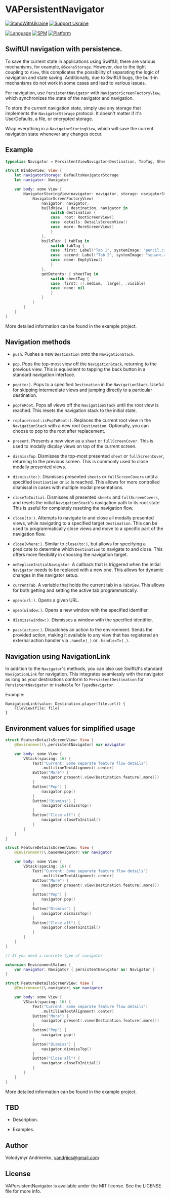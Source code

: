 # VAPersistentNavigator


[![StandWithUkraine](https://raw.githubusercontent.com/vshymanskyy/StandWithUkraine/main/badges/StandWithUkraine.svg)](https://github.com/vshymanskyy/StandWithUkraine/blob/main/docs/README.md)
[![Support Ukraine](https://img.shields.io/badge/Support-Ukraine-FFD500?style=flat&labelColor=005BBB)](https://opensource.fb.com/support-ukraine)


[![Language](https://img.shields.io/badge/language-Swift%206.0-orangered.svg?style=flat)](https://www.swift.org)
[![SPM](https://img.shields.io/badge/SPM-compatible-limegreen.svg?style=flat)](https://github.com/apple/swift-package-manager)
[![Platform](https://img.shields.io/badge/platform-iOS%20%7C%20watchOS%20%7C%20tvOS%20%7C%20macOS%20%7C%20macCatalyst-lightgray.svg?style=flat)](https://developer.apple.com/discover)


## SwiftUI navigation with persistence.


To save the current state in applications using SwiftUI, there are various mechanisms, for example, `@SceneStorage`. However, due to the tight coupling to `View`, this complicates the possibility of separating the logic of navigation and state saving. Additionally, due to SwiftUI bugs, the built-in mechanisms do not work in some cases and lead to various issues.

For navigation, use `PersistentNavigator` with `NavigatorScreenFactoryView`, which synchronizes the state of the navigator and navigation.

To store the current navigation state, simply use any storage that implements the `NavigatorStorage` protocol. It doesn't matter if it's UserDefaults, a file, or encrypted storage. 

Wrap everything in a `NavigatorStoringView`, which will save the current navigation state whenever any changes occur.


## Example


```swift
typealias Navigator = PersistentViewNavigator<Destination, TabTag, SheetTag>

struct WindowView: View {
    let navigatorStorage: DefaultsNavigatorStorage
    let navigator: Navigator

    var body: some View {
        NavigatorStoringView(navigator: navigator, storage: navigatorStorage) {
            NavigatorScreenFactoryView(
                navigator: navigator, 
                buildView: { destination, navigator in
                    switch destination {
                    case .root: RootScreenView()
                    case .details: DetailsScreenView()
                    case .more: MoreScreenView()
                    }
                },
                buildTab: { tabTag in
                    switch tabTag {
                    case .first: Label("Tab 1", systemImage: "pencil.circle")
                    case .second: Label("Tab 2", systemImage: "square.and.pencil.circle")
                    case .none: EmptyView()
                    }
                },
                getDetents: { sheetTag in
                    switch sheetTag {
                    case .first: ([.medium, .large], .visible)
                    case .none: nil
                    }
                }
            )
        }
    }
}
```


More detailed information can be found in the example project.


## Navigation methods


- `push`. Pushes a new `Destination` onto the `NavigationStack`.

- `pop`. Pops the top-most view off the `NavigationStack`, returning to the previous view. This is equivalent to tapping the back button in a standard navigation interface.

- `pop(to:)`. Pops to a specified `Destination` in the `NavigationStack`. Useful for skipping intermediate views and jumping directly to a particular destination.

- `popToRoot`. Pops all views off the `NavigationStack` until the root view is reached. This resets the navigation stack to the initial state.

- `replace(root:isPopToRoot:)`. Replaces the current root view in the `NavigationStack` with a new root `Destination`. Optionally, you can choose to pop to the root after replacement.

- `present`. Presents a new view as a `sheet` or `fullScreenCover`. This is used to modally display views on top of the current screen.

- `dismissTop`. Dismisses the top-most presented `sheet` or `fullScreenCover`, returning to the previous screen. This is commonly used to close modally presented views.

- `dismiss(to:)`. Dismisses presented `sheets` or `fullScreenCovers` until a specified `Destination` or `id` is reached. This allows for more controlled dismissal in cases with multiple modal presentations.

- `closeToInitial`. Dismisses all presented `sheets` and `fullScreenCovers`, and resets the initial `NavigationStack`'s navigation path to its root state. This is useful for completely resetting the navigation flow.

- `close(to:)`. Attempts to navigate to and close all modally presented views, while navigating to a specified target `Destination`. This can be used to programmatically close views and move to a specific part of the navigation flow.

- `close(where:)`. Similar to `close(to:)`, but allows for specifying a predicate to determine which `Destination` to navigate to and close. This offers more flexibility in choosing the navigation target.

- `onReplaceInitialNavigator`. A callback that is triggered when the initial `Navigator` needs to be replaced with a new one. This allows for dynamic changes in the navigator setup.

- `currentTab`. A variable that holds the current tab in a `TabView`. This allows for both getting and setting the active tab programmatically.

- `open(url:)`. Opens a given URL.


- `open(window:)`. Opens a new window with the specified identifier.


- `dismiss(window:)`. Dismisses a window with the specified identifier.


- `pass(action:)`. Dispatches an action to the environment. Sends the provided action, making it available to any view that has registered an external action handler via `.handle(_)` or `.handle<T>(_)`.


## Navigation using NavigationLink


In addition to the `Navigator`'s methods, you can also use SwiftUI's standard `NavigationLink` for navigation. This integrates seamlessly with the navigator as long as your destinations conform to `PersistentDestination` for `PersistentNavigator` or `Hashable` for `TypedNavigator`.


Example:


```
NavigationLink(value: Destination.player(file.url)) {
    FileView(file: file)
}
```


## Environment values for simplified usage


```swift
struct FeatureDetailsScreenView: View {
    @Environment(\.persistentNavigator) var navigator

    var body: some View {
        VStack(spacing: 16) {
            Text("Current: Some separate feature flow details")
                .multilineTextAlignment(.center)
            Button("More") {
                navigator.present(.view(Destination.feature(.more)))
            }
            Button("Pop") {
                navigator.pop()
            }
            Button("Dismiss") {
                navigator.dismissTop()
            }
            Button("Close all") {
                navigator.closeToInitial()
            }
        }
    }
}

struct FeatureDetailsScreenView: View {
    @Environment(\.baseNavigator) var navigator

    var body: some View {
        VStack(spacing: 16) {
            Text("Current: Some separate feature flow details")
                .multilineTextAlignment(.center)
            Button("More") {
                navigator.present(.view(Destination.feature(.more)))
            }
            Button("Pop") {
                navigator.pop()
            }
            Button("Dismiss") {
                navigator.dismissTop()
            }
            Button("Close all") {
                navigator.closeToInitial()
            }
        }
    }
}

// If you need a concrete type of navigator

extension EnvironmentValues {
    var navigator: Navigator { persistentNavigator as! Navigator }
}

struct FeatureDetailsScreenView: View {
    @Environment(\.navigator) var navigator

    var body: some View {
        VStack(spacing: 16) {
            Text("Current: Some separate feature flow details")
                .multilineTextAlignment(.center)
            Button("More") {
                navigator.present(.view(Destination.feature(.more)))
            }
            Button("Pop") {
                navigator.pop()
            }
            Button("Dismiss") {
                navigator.dismissTop()
            }
            Button("Close all") {
                navigator.closeToInitial()
            }
        }
    }
}
```


More detailed information can be found in the example project.


## TBD


- Description.


- Examples.


## Author


Volodymyr Andriienko, vandrjios@gmail.com


## License


VAPersistentNavigator is available under the MIT license. See the LICENSE file for more info.
